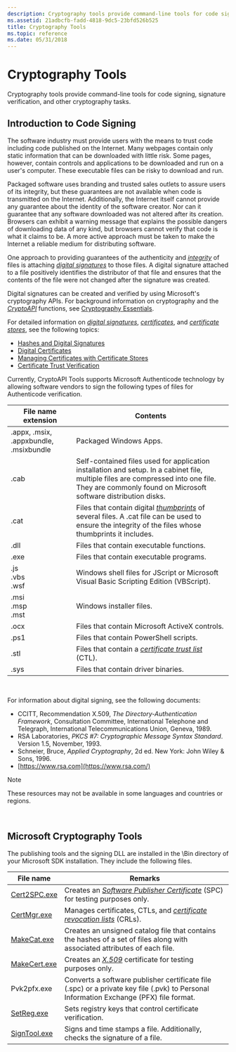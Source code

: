```yaml
---
description: Cryptography tools provide command-line tools for code signing, signature verification, and other cryptography tasks.
ms.assetid: 21adbcfb-fadd-4818-9dc5-23bfd526b525
title: Cryptography Tools
ms.topic: reference
ms.date: 05/31/2018
---
```


# Cryptography Tools

Cryptography tools provide command-line tools for code signing, signature verification, and other cryptography tasks.

## Introduction to Code Signing

The software industry must provide users with the means to trust code including code published on the Internet. Many webpages contain only static information that can be downloaded with little risk. Some pages, however, contain controls and applications to be downloaded and run on a user's computer. These executable files can be risky to download and run.

Packaged software uses branding and trusted sales outlets to assure users of its integrity, but these guarantees are not available when code is transmitted on the Internet. Additionally, the Internet itself cannot provide any guarantee about the identity of the software creator. Nor can it guarantee that any software downloaded was not altered after its creation. Browsers can exhibit a warning message that explains the possible dangers of downloading data of any kind, but browsers cannot verify that code is what it claims to be. A more active approach must be taken to make the Internet a reliable medium for distributing software.

One approach to providing guarantees of the authenticity and [*integrity*](../secgloss/i-gly.md) of files is attaching [*digital signatures*](../secgloss/d-gly.md) to those files. A digital signature attached to a file positively identifies the distributor of that file and ensures that the contents of the file were not changed after the signature was created.

Digital signatures can be created and verified by using Microsoft's cryptography APIs. For background information on cryptography and the [*CryptoAPI*](../secgloss/c-gly.md) functions, see [Cryptography Essentials](cryptography-essentials.md).

For detailed information on [*digital signatures*](../secgloss/d-gly.md), [*certificates*](../secgloss/c-gly.md), and [*certificate stores*](../secgloss/c-gly.md), see the following topics:

-   [Hashes and Digital Signatures](hashes-and-digital-signatures.md)
-   [Digital Certificates](digital-certificates.md)
-   [Managing Certificates with Certificate Stores](managing-certificates-with-certificate-stores.md)
-   [Certificate Trust Verification](certificate-trust-verification.md)

Currently, CryptoAPI Tools supports Microsoft Authenticode technology by allowing software vendors to sign the following types of files for Authenticode verification.



| File name extension                             | Contents                                                                                                                                                                                                                              |
|-------------------------------------------------|---------------------------------------------------------------------------------------------------------------------------------------------------------------------------------------------------------------------------------------|
| .appx, .msix, .appxbundle, .msixbundle<br/>                                | Packaged Windows Apps.<br/>                                                                                                                                                                            |
| .cab<br/>                                 | Self-contained files used for application installation and setup. In a cabinet file, multiple files are compressed into one file. They are commonly found on Microsoft software distribution disks.<br/>                        |
| .cat<br/>                                 | Files that contain digital [*thumbprints*](../secgloss/t-gly.md) of several files. A .cat file can be used to ensure the integrity of the files whose thumbprints it includes.<br/> |
| .dll<br/>                                 | Files that contain executable functions.<br/>                                                                                                                                                                                   |
| .exe<br/>                                 | Files that contain executable programs.<br/>                                                                                                                                                                                    |
| .js<br/> .vbs<br/> .wsf<br/>  | Windows shell files for JScript or Microsoft Visual Basic Scripting Edition (VBScript).<br/>                                                                                                                                    |
| .msi<br/> .msp<br/> .mst<br/> | Windows installer files.<br/>                                                                                                                                                                                                   |
| .ocx<br/>                                 | Files that contain Microsoft ActiveX controls.<br/>                                                                                                                                                                             |
| .ps1<br/>                                 | Files that contain PowerShell scripts.<br/>                                                                                                                                                                                     |
| .stl<br/>                                 | Files that contain a [*certificate trust list*](../secgloss/c-gly.md) (CTL).<br/>                                                                           |
| .sys<br/>                                 | Files that contain driver binaries.<br/>                                                                                                                                                                                        |



 

For information about digital signing, see the following documents:

-   CCITT, Recommendation X.509, *The Directory-Authentication Framework*, Consultation Committee, International Telephone and Telegraph, International Telecommunications Union, Geneva, 1989.
-   RSA Laboratories, *PKCS \#7: Cryptographic Message Syntax Standard*. Version 1.5, November, 1993.
-   Schneier, Bruce, *Applied Cryptography*, 2d ed. New York: John Wiley & Sons, 1996.
-   [https://www.rsa.com](https://www.rsa.com/)

> [!Note]  
> These resources may not be available in some languages and countries or regions.

 

## Microsoft Cryptography Tools

The publishing tools and the signing DLL are installed in the \\Bin directory of your Microsoft SDK installation. They include the following files.



| File name                    | Remarks                                                                                                                                                                                             |
|------------------------------|-----------------------------------------------------------------------------------------------------------------------------------------------------------------------------------------------------|
| [Cert2SPC.exe](cert2spc.md) | Creates an [*Software Publisher Certificate*](../secgloss/s-gly.md) (SPC) for testing purposes only.<br/> |
| [CertMgr.exe](certmgr.md)   | Manages certificates, CTLs, and [*certificate revocation lists*](../secgloss/c-gly.md) (CRLs).<br/>             |
| [MakeCat.exe](makecat.md)   | Creates an unsigned catalog file that contains the hashes of a set of files along with associated attributes of each file.<br/>                                                               |
| [MakeCert.exe](makecert.md) | Creates an [*X.509*](../secgloss/x-gly.md) certificate for testing purposes only.<br/>                                                                      |
| Pvk2pfx.exe                  | Converts a software publisher certificate file (.spc) or a private key file (.pvk) to Personal Information Exchange (PFX) file format.<br/>                                                   |
| [SetReg.exe](setreg.md)     | Sets registry keys that control certificate verification.<br/>                                                                                                                                |
| [SignTool.exe](signtool.md) | Signs and time stamps a file. Additionally, checks the signature of a file.<br/>                                                                                                              |



 

 

 
